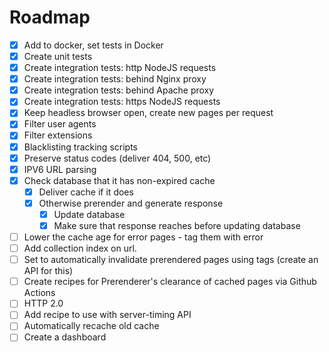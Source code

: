# Roadmap

- [x] Add to docker, set tests in Docker
- [x] Create unit tests
- [x] Create integration tests: http NodeJS requests
- [x] Create integration tests: behind Nginx proxy
- [x] Create integration tests: behind Apache proxy
- [x] Create integration tests: https NodeJS requests
- [x] Keep headless browser open, create new pages per request
- [x] Filter user agents
- [x] Filter extensions
- [x] Blacklisting tracking scripts
- [x] Preserve status codes (deliver 404, 500, etc)
- [x] IPV6 URL parsing
- [x] Check database that it has non-expired cache
  - [x] Deliver cache if it does
  - [x] Otherwise prerender and generate response
    - [x] Update database
    - [x] Make sure that response reaches before updating database
- [ ] Lower the cache age for error pages - tag them with error
- [ ] Add collection index on url.
- [ ] Set to automatically invalidate prerendered pages using tags (create an API for this)
- [ ] Create recipes for Prerenderer's clearance of cached pages via Github Actions
- [ ] HTTP 2.0
- [ ] Add recipe to use with server-timing API
- [ ] Automatically recache old cache
- [ ] Create a dashboard
